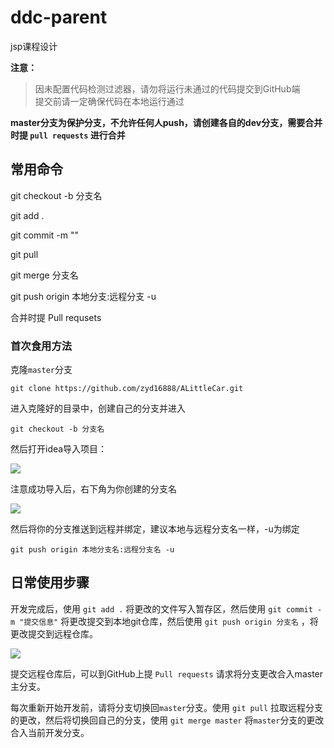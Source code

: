 # ddc-parent
jsp课程设计

**注意：**

>因未配置代码检测过滤器，请勿将运行未通过的代码提交到GitHub端<br>
>提交前请一定确保代码在本地运行通过

**master分支为保护分支，不允许任何人push，请创建各自的dev分支，需要合并时提 `pull requests` 进行合并**

## 常用命令

git checkout -b 分支名

git add .

git commit -m ""

git pull

git merge 分支名 

git push origin 本地分支:远程分支 -u

合并时提 Pull requsets


### 首次食用方法

克隆`master`分支

```
git clone https://github.com/zyd16888/ALittleCar.git
```

进入克隆好的目录中，创建自己的分支并进入

```
git checkout -b 分支名
```

然后打开idea导入项目：

![](https://data.singlelovely.cn/images/20190613145228.png)

注意成功导入后，右下角为你创建的分支名

![](https://data.singlelovely.cn/images/20190613145259.png)

然后将你的分支推送到远程并绑定，建议本地与远程分支名一样，-u为绑定

```
git push origin 本地分支名:远程分支名 -u
```

## 日常使用步骤

开发完成后，使用 `git add .` 将更改的文件写入暂存区，然后使用 `git commit -m "提交信息"` 将更改提交到本地git仓库，然后使用 `git push origin 分支名` ，将更改提交到远程仓库。

![](https://data.singlelovely.cn/images/20190613152533.png)

提交远程仓库后，可以到GitHub上提 `Pull requests` 请求将分支更改合入master主分支。

每次重新开始开发前，请将分支切换回`master`分支。使用 `git pull` 拉取远程分支的更改，然后将切换回自己的分支，使用 `git merge master` 将`master`分支的更改合入当前开发分支。


